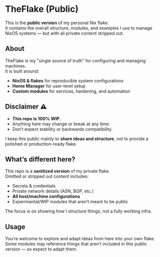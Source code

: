 # TheFlake (Public)

This is the **public version** of my personal Nix flake.  
It contains the overall structure, modules, and examples I use to manage NixOS systems — but with all private content stripped out.

## About

TheFlake is my "single source of truth" for configuring and managing machines.  
It is built around:

- **NixOS & flakes** for reproducible system configurations
- **Home Manager** for user-level setup
- **Custom modules** for services, hardening, and automation

## Disclaimer ⚠️

- **This repo is 100% WIP.**
- Anything here may change or break at any time.
- Don’t expect stability or backwards compatibility.

I keep this public mainly to **share ideas and structure**, not to provide a polished or production-ready flake.

## What’s different here?

This repo is a **sanitized version** of my private flake.  
Omitted or stripped out content includes:

- Secrets & credentials
- Private network details (ASN, BGP, etc.)
- **All host/machine configurations**
- Experimental/WIP modules that aren’t meant to be public

The focus is on showing _how_ I structure things, not a fully working infra.

## Usage

You’re welcome to explore and adapt ideas from here into your own flake.  
Some modules may reference things that aren’t included in this public version — so expect to adapt them.
